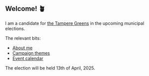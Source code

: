 ## Welcome! &#129716;

I am a candidate for [the Tampere Greens](https://www.tampereenvihreat.fi/kuntavaalit24/?kieli=fi&vaali=kuntavaalit-2025&kunta=k837) in the upcoming municipal elections.

The relevant bits:
- [About me](/page/about/)
- [Campaign themes](/page/politik/)
- [Event calendar](/page/res/event-calendar/)


The election will be held 13th of April, 2025.